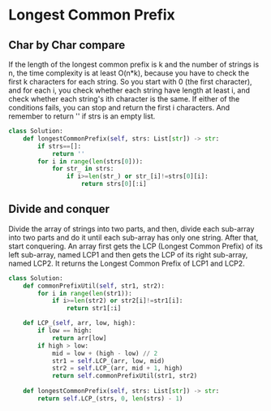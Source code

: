 # Longest Common Prefix

## Char by Char compare

If the length of the longest common prefix is k and the number of strings is n, the time complexity is at least O(n*k), because you have to check the first k characters for each string. So you start with 0 (the first character), and for each i, you check whether each string have length at least i, and check whether each string's ith character is the same. If either of the conditions fails, you can stop and return the first i characters. And remember to return '' if strs is an empty list.

```python
class Solution:
    def longestCommonPrefix(self, strs: List[str]) -> str:
        if strs==[]:
            return ''
        for i in range(len(strs[0])):
            for str_ in strs:
                if i>=len(str_) or str_[i]!=strs[0][i]:
                    return strs[0][:i]
```



## Divide and conquer

Divide the array of strings into two parts, and then, divide each sub-array into two parts and do it until each sub-array has only one string. After that, start conquering. An array first gets the LCP (Longest Common Prefix) of its left sub-array, named LCP1 and then gets the LCP of its right sub-array, named LCP2. It returns the Longest Common Prefix of LCP1 and LCP2.

```python
class Solution:            
    def commonPrefixUtil(self, str1, str2):  
        for i in range(len(str1)):
            if i>=len(str2) or str2[i]!=str1[i]:
                return str1[:i]  

    def LCP_(self, arr, low, high):  
        if low == high: 
            return arr[low]  
        if high > low:  
            mid = low + (high - low) // 2
            str1 = self.LCP_(arr, low, mid)  
            str2 = self.LCP_(arr, mid + 1, high)  
            return self.commonPrefixUtil(str1, str2)
     
    def longestCommonPrefix(self, strs: List[str]) -> str:
    	return self.LCP_(strs, 0, len(strs) - 1) 


```

 

